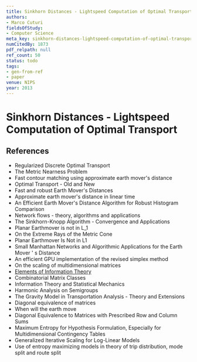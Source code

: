 ```yaml
---
title: Sinkhorn Distances - Lightspeed Computation of Optimal Transport
authors:
- Marco Cuturi
fieldsOfStudy:
- Computer Science
meta_key: sinkhorn-distances-lightspeed-computation-of-optimal-transport
numCitedBy: 1873
pdf_relpath: null
ref_count: 50
status: todo
tags:
- gen-from-ref
- paper
venue: NIPS
year: 2013
---
```


# Sinkhorn Distances - Lightspeed Computation of Optimal Transport

## References

- Regularized Discrete Optimal Transport
- The Metric Nearness Problem
- Fast contour matching using approximate earth mover's distance
- Optimal Transport - Old and New
- Fast and robust Earth Mover's Distances
- Approximate earth mover's distance in linear time
- An Efficient Earth Mover's Distance Algorithm for Robust Histogram Comparison
- Network flows - theory, algorithms and applications
- The Sinkhorn-Knopp Algorithm - Convergence and Applications
- Planar Earthmover is not in L_1
- On the Extreme Rays of the Metric Cone
- Planar Earthmover Is Not in L1
- Small Manhattan Networks and Algorithmic Applications for the Earth Mover ' s Distance
- An efficient GPU implementation of the revised simplex method
- On the scaling of multidimensional matrices
- [Elements of Information Theory](./elements-of-information-theory.md)
- Combinatorial Matrix Classes
- Information Theory and Statistical Mechanics
- Harmonic Analysis on Semigroups
- The Gravity Model in Transportation Analysis - Theory and Extensions
- Diagonal equivalence of matrices
- When will the earth move
- Diagonal Equivalence to Matrices with Prescribed Row and Column Sums
- Maximum Entropy for Hypothesis Formulation, Especially for Multidimensional Contingency Tables
- Generalized Iterative Scaling for Log-Linear Models
- Use of entropy maximizing models in theory of trip distribution, mode split and route split
